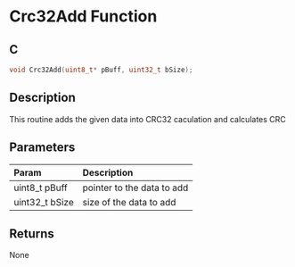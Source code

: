 # Crc32Add Function

## C

```c
void Crc32Add(uint8_t* pBuff, uint32_t bSize);
```

## Description

 This routine adds the given data into CRC32 caculation and calculates CRC

## Parameters

| Param | Description |
|:----- |:----------- |
| uint8_t pBuff | pointer to the data to add |
| uint32_t bSize | size of the data to add  

## Returns

 None 

